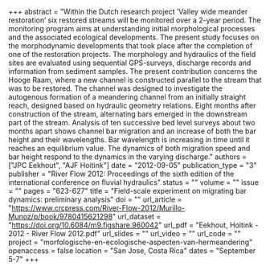 +++
abstract = "Within the Dutch research project ’Valley wide meander restoration’ six restored streams will be monitored over a 2-year period. The monitoring program aims at understanding initial morphological processes and the associated ecological developments. The present study focuses on the morphodynamic developments that took place after the completion of one of the restoration projects. The morphology and hydraulics of the field sites are evaluated using sequential GPS-surveys, discharge records and information from sediment samples. The present contribution concerns the Hooge Raam, where a new channel is constructed parallel to the stream that was to be restored. The channel was designed to investigate the autogenous formation of a meandering channel from an initially straight reach, designed based on hydraulic geometry relations. Eight months after construction of the stream, alternating bars emerged in the downstream part of the stream. Analysis of ten successive bed level surveys about two months apart shows channel bar migration and an increase of both the bar height and their wavelengths. Bar wavelength is increasing in time until it reaches an equilibrium value. The dynamics of both migration speed and bar height respond to the dynamics in the varying discharge."
authors = ["JPC Eekhout", "AJF Hoitink"]
date = "2012-09-05"
publication_type = "3"
publisher = "River Flow 2012: Proceedings of the sixth edition of the international conference on fluvial hydraulics"
status = ""
volume = ""
issue = ""
pages = "623-627"
title = "Field-scale experiment on migrating bar dynamics: preliminary analysis"
doi = ""
url_article = "https://www.crcpress.com/River-Flow-2012/Murillo-Munoz/p/book/9780415621298"
url_dataset = "https://doi.org/10.6084/m9.figshare.960042"
url_pdf = "Eekhout, Hoitink - 2012 - River Flow 2012.pdf"
url_slides = ""
url_video = ""
url_code = ""
project = "morfologische-en-ecologische-aspecten-van-hermeandering"
openaccess = false
location = "San Jose, Costa Rica"
dates = "September 5-7"
+++